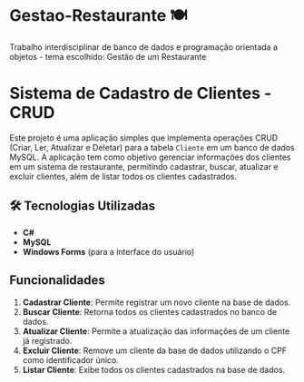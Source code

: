 # Gestao-Restaurante 🍽️
Trabalho interdisciplinar de banco de dados e programação orientada a objetos - tema escolhido: Gestão de um Restaurante

# Sistema de Cadastro de Clientes - CRUD

Este projeto é uma aplicação simples que implementa operações CRUD (Criar, Ler, Atualizar e Deletar) para a tabela `Cliente` em um banco de dados MySQL. A aplicação tem como objetivo gerenciar informações dos clientes em um sistema de restaurante, permitindo cadastrar, buscar, atualizar e excluir clientes, além de listar todos os clientes cadastrados.

## 🛠️ Tecnologias Utilizadas

- **C#**
- **MySQL**
- **Windows Forms** (para a interface do usuário)

## Funcionalidades

1. **Cadastrar Cliente**: Permite registrar um novo cliente na base de dados.
2. **Buscar Cliente**: Retorna todos os clientes cadastrados no banco de dados.
3. **Atualizar Cliente**: Permite a atualização das informações de um cliente já registrado.
4. **Excluir Cliente**: Remove um cliente da base de dados utilizando o CPF como identificador único.
5. **Listar Cliente**: Exibe todos os clientes cadastrados na base de dados.
